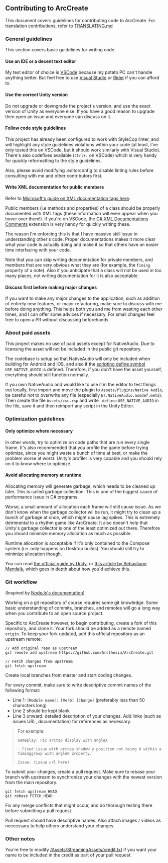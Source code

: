 ## Contributing to ArcCreate

This document covers guidelines for contributing code to ArcCreate.
For translation contributions, refer to [TRANSLATING.md](TRANSLATING.md)

### General guidelines

This section covers basic guidelines for writing code.

#### Use an IDE or a decent text editor

My text editor of choice is [VSCode](https://code.visualstudio.com/) because my potato PC can't handle anything better. But feel free to use [Visual Studio](https://visualstudio.microsoft.com) or [Rider](https://www.jetbrains.com/rider/) if you can afford to.

#### Use the correct Unity version

Do not upgrade or downgrade the project's version, and use the exact version of Unity as everyone else. If you have a good reason to upgrade then open an issue and everyone can discuss on it.

#### Follow code style guidelines

This project has already been configured to work with StyleCop linter, and will highlight any style guidelines violations within your code (at least, I've only tested this on VSCode, but it should work similarly with Visual Studio). There's also codefixes available (`Ctrl+.` on VSCode) which is very handy for quickly reformatting to the style guidelines.

Also, please avoid modifying .editorconfig to disable linting rules before consulting with me and other contributors first.

#### Write XML documentation for public members

Refer to [Microsoft's guide on XML documentation tags here](https://learn.microsoft.com/en-us/dotnet/csharp/language-reference/xmldoc/recommended-tags).

Public members (i.e methods and properties) of a class should be properly documented with XML tags (these information will even appear when you hover over them!). If you're on VSCode, the [C# XML Documentations Comments](https://marketplace.visualstudio.com/items?itemName=k--kato.docomment) extension is very handy for quickly writing these.

The reason I'm enforcing this is that I have massive skill issue in understanding other's code. Proper documentations makes it more clear what your code is actually doing and make it so that others have an easier time interfacing with your code.

Note that you can skip writing documentation for private members, and members that are very obvious what they are (for example, the `Timing` property of a note). Also if you anticipate that a class will not be used in too many places, not writing documentation for it is also acceptable.

#### Discuss first before making major changes

If you want to make any major changes to the application, such as addition of entirely new features, or major refactoring, make sure to discuss with me before doing anything. This helps both you and me from wasting each other times, and I can offer some advices if necessary. For small changes feel free to open a PR without discussing beforehands.

### About paid assets

This project makes no use of paid assets except for NativeAudio. Due to licensing the asset will not be included in the public git repository.

The codebase is setup so that NativeAudio will only be included when building for Android and iOS, and also if the [scripting define symbol](https://docs.unity3d.com/2019.4/Documentation/Manual/PlatformDependentCompilation.html) `USE_NATIVE_AUDIO` is defined. Therefore, if you don't have the asset yourself, everything should still function normally.

If you own NativeAudio and would like to use it in the editor to test things out locally, first import and move the plugin to `Assets/Plugins/Native Audio`, be careful not to overwrite any file (especially `E7.NativeAudio.asmdef.meta`). Then create the file `Assets/csc.rsp` and write `-define:USE_NATIVE_AUDIO` in the file, save it and then reimport any script in the Unity Editor.

### Optimization guidelines

#### Only optimize where necessary

In other words, try to optimize on code paths that are run every single frame. It's also recommended that you profile the game before trying optimize, since you might waste a bunch of time at best, or make the problem worse at worst. Unity's profiler is very capable and you should rely on it to know where to optimize.

#### Avoid allocating memory at runtime

Allocating memory will generate garbage, which needs to be cleaned up later. This is called garbage collection. This is one of the biggest cause of performance issue in C# programs.

Worse, a small amount of allocation each frame will still cause issue. As we don't know when the garbage collector wil be run, it might try to clean up a bunch of garbage at once, which might cause lag spikes. This is extremely detrimental to a rhythm game like ArcCreate. It also doesn't help that Unity's garbage collector is one of the least optimized out there. Therefore you should minimize memory allocation as much as possible.

Runtime allocation is acceptable if it's only contained to the Compose system (i.e. only happens on Desktop builds). You should still try to minimize allocation though.

You can read [the official guide by Unity](https://docs.unity3d.com/Manual/performance-garbage-collection-best-practices.html), or [this article by Sebastiano Mandalà](https://www.sebaslab.com/zero-allocation-code-in-unity/), which goes in depth about how you'd achieve this.

### Git workflow

(Inspired by [NodeJs's documentation](https://github.com/nodejs/node/blob/main/doc/contributing/pull-requests.md))

Working on a git repository of course requires some git knowledge. Some basic understanding of commits, branches, and remotes will go a long way when you contribute to an open source project.

Specific to ArcCreate however, to begin contributing, create a fork of this repository, and clone it. Your fork should be added as a remote named `origin`. To keep your fork updated, add this official repository as an upstream remote:

```
// Add original repo as upstream
git remote add upstream https://github.com/Arcthesia/ArcCreate.git

// Fetch changes from upstream
git fetch upstream
```

Create local branches from master and start coding changes.

For every commit, make sure to write descriptive commit names of the following format:

- Line 1: `[Module name]: [Verb] [Change]` (preferably less than 50 characters long)
- Line 2 should be kept blank 
- Line 3 onward: detailed description of your changes. Add links (such as issues URL, documentation) for references as necessary.

> For example:
> ```
> Gameplay: Fix arctap display with angleX
> 
> - Fixed issue with arctap shadow y position not being 0 within a timinggroup with angleX property.
> 
> Issue: (issue url here)
> ```

To submit your changes, create a pull request. Make sure to rebase your branch with upstream to synchronize your changes with the newest version from the main repository.
```
git fetch upstream HEAD
git rebase FETCH_HEAD
```
Fix any merge conflicts that might occur, and do thorough testing there before submitting a pull request.

Pull request should have descriptive names. Also attach images / videos as neccessary to help others understand your changes.

### Other notes

You're free to modify [/Assets/StreamingAssets/credit.txt](/Assets/StreamingAssets/credit.txt) if you want your name to be included in the credit as part of your pull request.
